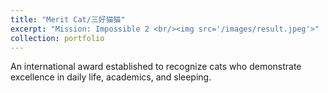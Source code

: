 ```yaml
---
title: "Merit Cat/三好猫猫"
excerpt: "Mission: Impossible 2 <br/><img src='/images/result.jpeg'>"
collection: portfolio
---
```


An international award established to recognize cats who demonstrate excellence in daily life, academics, and sleeping.
